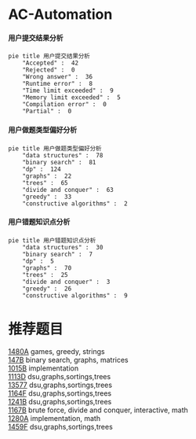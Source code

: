 # AC-Automation

<!-- tabs:start -->



#### **用户提交结果分析**

```mermaid
pie title 用户提交结果分析
    "Accepted" :  42
    "Rejected" :  0
    "Wrong answer" :  36
    "Runtime error" :  8
    "Time limit exceeded" :  9
    "Memory limit exceeded" :  5
    "Compilation error" :  0
    "Partial" :  0
```

#### **用户做题类型偏好分析**

```mermaid
pie title 用户做题类型偏好分析
    "data structures" :  78
    "binary search" :  81
    "dp" :  124
    "graphs" :  22
    "trees" :  65
    "divide and conquer" :  63
    "greedy" :  33
    "constructive algorithms" :  2
```
#### **用户错题知识点分析**

```mermaid
pie title 用户错题知识点分析
    "data structures" :  30
    "binary search" :  7
    "dp" :  5
    "graphs" :  70
    "trees" :  25
    "divide and conquer" :  3
    "greedy" :  26
    "constructive algorithms" :  9
```



<!-- tabs:end -->
# 推荐题目
[1480A](https://codeforces.com/contest/1480/problem/A)		games,
                        greedy,
                        strings		  
[147B](https://codeforces.com/contest/147/problem/B)		binary search,
                        graphs,
                        matrices		  
[1015B](https://codeforces.com/contest/1015/problem/B)		implementation		  
[1113D](https://codeforces.com/contest/1113/problem/D)		dsu,graphs,sortings,trees		  
[13577](https://codeforces.com/contest/1357/problem/7)		dsu,graphs,sortings,trees		  
[1164F](https://codeforces.com/contest/1164/problem/F)		dsu,graphs,sortings,trees		  
[1241B](https://codeforces.com/contest/1241/problem/B)		dsu,graphs,sortings,trees		  
[1167B](https://codeforces.com/contest/1167/problem/B)		brute force,
                        divide and conquer,
                        interactive,
                        math		  
[1280A](https://codeforces.com/contest/1280/problem/A)		implementation,
                        math		  
[1459F](https://codeforces.com/contest/1459/problem/F)		dsu,graphs,sortings,trees		  

